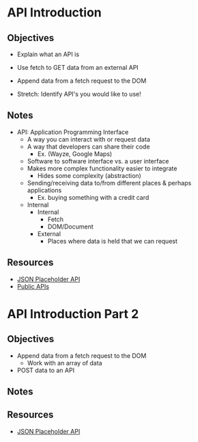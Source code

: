 # API Introduction

## Objectives

- Explain what an API is
- Use fetch to GET data from an external API
- Append data from a fetch request to the DOM

- Stretch: Identify API's you would like to use!

## Notes

- API: Application Programming Interface
  * A way you can interact with or request data
  * A way that developers can share their code
    - Ex. (Wayze, Google Maps)
  * Software to software interface vs. a user interface
  * Makes more complex functionality easier to integrate
    - Hides some complexity (abstraction)
  * Sending/receiving data to/from different places & perhaps applications
    - Ex. buying something with a credit card
  * Internal 
    * Internal
      - Fetch
      - DOM/Document
    * External
      - Places where data is held that we can request

## Resources

- [JSON Placeholder API](https://jsonplaceholder.typicode.com/)
- [Public APIs](https://github.com/toddmotto/public-apis)


# API Introduction Part 2

## Objectives

- Append data from a fetch request to the DOM
  - Work with an array of data
- POST data to an API

## Notes

## Resources

- [JSON Placeholder API](https://jsonplaceholder.typicode.com/)